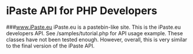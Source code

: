 iPaste API for PHP Developers
==============
###www.iPaste.eu
iPaste.eu is a pastebin-like site.
This is the iPaste.eu developers API. See /samples/tutorial.php for API usage example.
These classes have not been tested enough. However, overall, this is very similar to the final version of the iPaste API.



